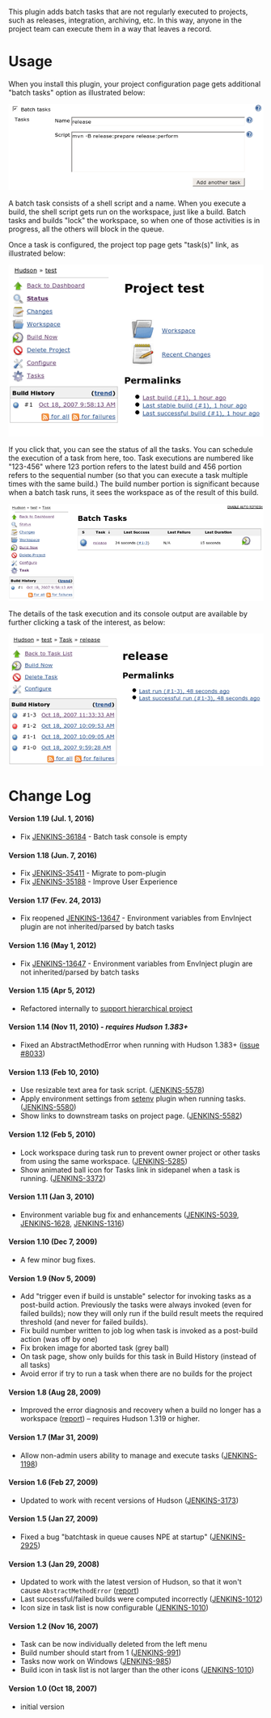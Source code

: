 This plugin adds batch tasks that are not regularly executed to
projects, such as releases, integration, archiving, etc. In this way,
anyone in the project team can execute them in a way that leaves a
record.

# Usage

When you install this plugin, your project configuration page gets
additional "batch tasks" option as illustrated below:

![](docs/images/task-config.png)

A batch task consists of a shell script and a name. When you execute a
build, the shell script gets run on the workspace, just like a build.
Batch tasks and builds "lock" the workspace, so when one of those
activities is in progress, all the others will block in the queue.

Once a task is configured, the project top page gets "task(s)" link, as
illustrated below:

![](docs/images/task-project-top.png)

If you click that, you can see the status of all the tasks. You can
schedule the execution of a task from here, too. Task executions are
numbered like "123-456" where 123 portion refers to the latest build and
456 portion refers to the sequential number (so that you can execute a
task multiple times with the same build.) The build number portion is
significant because when a batch task runs, it sees the workspace as of
the result of this build.

![](docs/images/task-top.png)

The details of the task execution and its console output are available
by further clicking a task of the interest, as below:

![](docs/images/task-builds.png)

# Change Log

#### Version 1.19 (Jul. 1, 2016)

-   Fix
    [JENKINS-36184](https://issues.jenkins-ci.org/browse/JENKINS-36184) -
    Batch task console is empty

#### Version 1.18 (Jun. 7, 2016)

-   Fix
    [JENKINS-35411](https://issues.jenkins-ci.org/browse/JENKINS-35411) -
    Migrate to pom-plugin
-   Fix
    [JENKINS-35188](https://issues.jenkins-ci.org/browse/JENKINS-35188) -
    Improve User Experience

#### Version 1.17 (Fev. 24, 2013)

-   Fix reopened
    [JENKINS-13647](https://issues.jenkins-ci.org/browse/JENKINS-13647) -
    Environment variables from EnvInject plugin are not inherited/parsed
    by batch tasks

#### Version 1.16 (May 1, 2012)

-   Fix
    [JENKINS-13647](https://issues.jenkins-ci.org/browse/JENKINS-13647) -
    Environment variables from EnvInject plugin are not inherited/parsed
    by batch tasks

#### Version 1.15 (Apr 5, 2012)

-   Refactored internally to [support hierarchical
    project](https://wiki.jenkins.io/display/JENKINS/Hierarchical+projects+support)

#### Version 1.14 (Nov 11, 2010) - *requires Hudson 1.383+*

-   Fixed an AbstractMethodError when running with Hudson 1.383+ ([issue
    \#8033](http://issues.jenkins-ci.org/browse/JENKINS-8033))

#### Version 1.13 (Feb 10, 2010)

-   Use resizable text area for task script.
    ([JENKINS-5578](https://issues.jenkins-ci.org/browse/JENKINS-5578))
-   Apply environment settings from
    [setenv](https://wiki.jenkins.io/display/JENKINS/Setenv+Plugin) plugin
    when running tasks.
    ([JENKINS-5580](https://issues.jenkins-ci.org/browse/JENKINS-5580))
-   Show links to downstream tasks on project page.
    ([JENKINS-5582](https://issues.jenkins-ci.org/browse/JENKINS-5582))

#### Version 1.12 (Feb 5, 2010)

-   Lock workspace during task run to prevent owner project or other
    tasks from using the same workspace.
    ([JENKINS-5285](https://issues.jenkins-ci.org/browse/JENKINS-5285))
-   Show animated ball icon for Tasks link in sidepanel when a task is
    running.
    ([JENKINS-3372](https://issues.jenkins-ci.org/browse/JENKINS-3372))

#### Version 1.11 (Jan 3, 2010)

-   Environment variable bug fix and enhancements
    ([JENKINS-5039](https://issues.jenkins-ci.org/browse/JENKINS-5039),
    [JENKINS-1628](https://issues.jenkins-ci.org/browse/JENKINS-1628),
    [JENKINS-1316](https://issues.jenkins-ci.org/browse/JENKINS-1316))

#### Version 1.10 (Dec 7, 2009)

-   A few minor bug fixes.

#### Version 1.9 (Nov 5, 2009)

-   Add "trigger even if build is unstable" selector for invoking tasks
    as a post-build action. Previously the tasks were always invoked
    (even for failed builds); now they will only run if the build result
    meets the required threshold (and never for failed builds).
-   Fix build number written to job log when task is invoked as a
    post-build action (was off by one)
-   Fix broken image for aborted task (grey ball)
-   On task page, show only builds for this task in Build History
    (instead of all tasks)
-   Avoid error if try to run a task when there are no builds for the
    project

#### Version 1.8 (Aug 28, 2009)

-   Improved the error diagnosis and recovery when a build no longer has
    a workspace
    ([report](http://www.nabble.com/NPE-with-batch-task-plugin-and-1.321-td25194567.html))
    – requires Hudson 1.319 or higher.

#### Version 1.7 (Mar 31, 2009)

-   Allow non-admin users ability to manage and execute tasks
    ([JENKINS-1198](https://issues.jenkins-ci.org/browse/JENKINS-1198))

#### Version 1.6 (Feb 27, 2009)

-   Updated to work with recent versions of Hudson
    ([JENKINS-3173](https://issues.jenkins-ci.org/browse/JENKINS-3173))

#### Version 1.5 (Jan 27, 2009)

-   Fixed a bug "batchtask in queue causes NPE at startup"
    ([JENKINS-2925](https://issues.jenkins-ci.org/browse/JENKINS-2925))

#### Version 1.3 (Jan 29, 2008)

-   Updated to work with the latest version of Hudson, so that it won't
    cause `AbstractMethodError`
    ([report](http://www.nabble.com/Hudson---Problems-with-white-spaces-in-URLs-pointing-to-build-artifacts--td15088015.html#a15088729))
-   Last successful/failed builds were computed incorrectly
    ([JENKINS-1012](https://issues.jenkins-ci.org/browse/JENKINS-1012))
-   Icon size in task list is now configurable
    ([JENKINS-1010](https://issues.jenkins-ci.org/browse/JENKINS-1010))

#### Version 1.2 (Nov 16, 2007)

-   Task can be now individually deleted from the left menu
-   Build number should start from 1
    ([JENKINS-991](https://issues.jenkins-ci.org/browse/JENKINS-991))
-   Tasks now work on Windows
    ([JENKINS-985](https://issues.jenkins-ci.org/browse/JENKINS-985))
-   Build icon in task list is not larger than the other icons
    ([JENKINS-1010](https://issues.jenkins-ci.org/browse/JENKINS-1010))

#### Version 1.0 (Oct 18, 2007)

-   initial version
